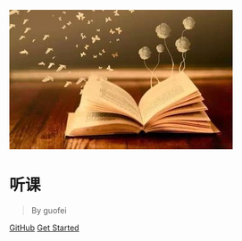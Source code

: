 ![logo](_media/pic.jpg)

# 听课

> By guofei


[GitHub](https://github.com/guofei9987/reading/)
[Get Started](/_main)
